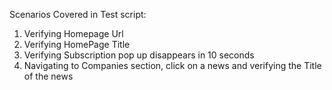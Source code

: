 Scenarios Covered in Test script:
1. Verifying Homepage Url
2. Verifying HomePage Title
3. Verifying Subscription pop up disappears in 10 seconds
4. Navigating to Companies section, click on a news and verifying the Title of the news
